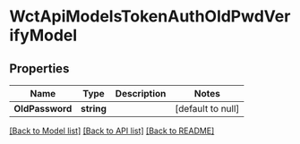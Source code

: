 # WctApiModelsTokenAuthOldPwdVerifyModel

## Properties
Name | Type | Description | Notes
------------ | ------------- | ------------- | -------------
**OldPassword** | **string** |  | [default to null]

[[Back to Model list]](../README.md#documentation-for-models) [[Back to API list]](../README.md#documentation-for-api-endpoints) [[Back to README]](../README.md)

